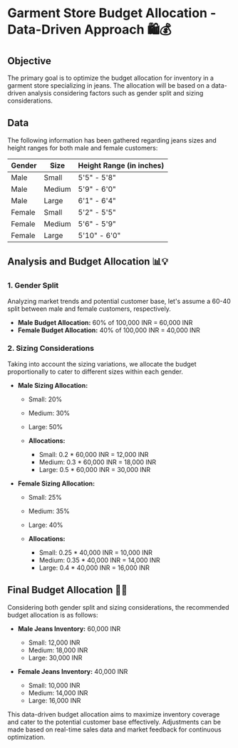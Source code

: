 # Garment Store Budget Allocation - Data-Driven Approach 🛍️💰

## Objective
The primary goal is to optimize the budget allocation for inventory in a garment store specializing in jeans. The allocation will be based on a data-driven analysis considering factors such as gender split and sizing considerations.

## Data
The following information has been gathered regarding jeans sizes and height ranges for both male and female customers:

| Gender | Size  | Height Range (in inches) |
|--------|-------|--------------------------|
| Male   | Small | 5'5" - 5'8"              |
| Male   | Medium| 5'9" - 6'0"              |
| Male   | Large | 6'1" - 6'4"              |
| Female | Small | 5'2" - 5'5"              |
| Female | Medium| 5'6" - 5'9"              |
| Female | Large | 5'10" - 6'0"             |

## Analysis and Budget Allocation 📊💡

### 1. Gender Split
Analyzing market trends and potential customer base, let's assume a 60-40 split between male and female customers, respectively.

- **Male Budget Allocation:** 60% of 100,000 INR = 60,000 INR
- **Female Budget Allocation:** 40% of 100,000 INR = 40,000 INR

### 2. Sizing Considerations
Taking into account the sizing variations, we allocate the budget proportionally to cater to different sizes within each gender.

- **Male Sizing Allocation:**
  - Small: 20%
  - Medium: 30%
  - Large: 50%

  - **Allocations:**
    - Small: 0.2 * 60,000 INR = 12,000 INR
    - Medium: 0.3 * 60,000 INR = 18,000 INR
    - Large: 0.5 * 60,000 INR = 30,000 INR

- **Female Sizing Allocation:**
  - Small: 25%
  - Medium: 35%
  - Large: 40%

  - **Allocations:**
    - Small: 0.25 * 40,000 INR = 10,000 INR
    - Medium: 0.35 * 40,000 INR = 14,000 INR
    - Large: 0.4 * 40,000 INR = 16,000 INR

## Final Budget Allocation 🎉💸

Considering both gender split and sizing considerations, the recommended budget allocation is as follows:

- **Male Jeans Inventory:** 60,000 INR
  - Small: 12,000 INR
  - Medium: 18,000 INR
  - Large: 30,000 INR

- **Female Jeans Inventory:** 40,000 INR
  - Small: 10,000 INR
  - Medium: 14,000 INR
  - Large: 16,000 INR

This data-driven budget allocation aims to maximize inventory coverage and cater to the potential customer base effectively. Adjustments can be made based on real-time sales data and market feedback for continuous optimization.
